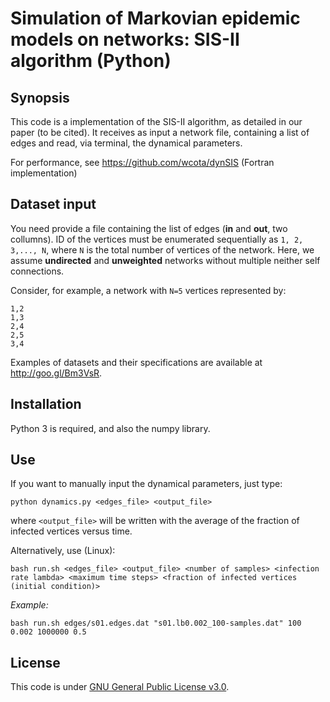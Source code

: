 # Simulation of Markovian epidemic models on networks: SIS-II algorithm (Python)

## Synopsis

This code is a implementation of the SIS-II algorithm, as detailed in our paper (to be cited). It receives as input a network file, containing a list of edges and read, via terminal, the dynamical parameters.

For performance, see https://github.com/wcota/dynSIS (Fortran implementation)

## Dataset input

You need provide a file containing the list of edges (__in__ and __out__, two collumns). ID of the vertices must be enumerated sequentially as `1, 2, 3,..., N`, where `N` is the total number of vertices of the network. Here, we assume  __undirected__ and __unweighted__ networks without multiple neither self connections.

Consider, for example, a network with `N=5` vertices represented by:

```
1,2
1,3
2,4
2,5
3,4
```

Examples of datasets and their specifications are available at http://goo.gl/Bm3VsR.

## Installation

Python 3 is required, and also the numpy library.

## Use

If you want to manually input the dynamical parameters, just type:

```python dynamics.py <edges_file> <output_file>```

where ``<output_file>`` will be written with the average of the fraction of infected vertices versus time.

Alternatively, use (Linux):

```bash run.sh <edges_file> <output_file> <number of samples> <infection rate lambda> <maximum time steps> <fraction of infected vertices (initial condition)>```

_Example:_

```bash run.sh edges/s01.edges.dat "s01.lb0.002_100-samples.dat" 100 0.002 1000000 0.5```

## License

This code is under [GNU General Public License v3.0](http://choosealicense.com/licenses/gpl-3.0/).
